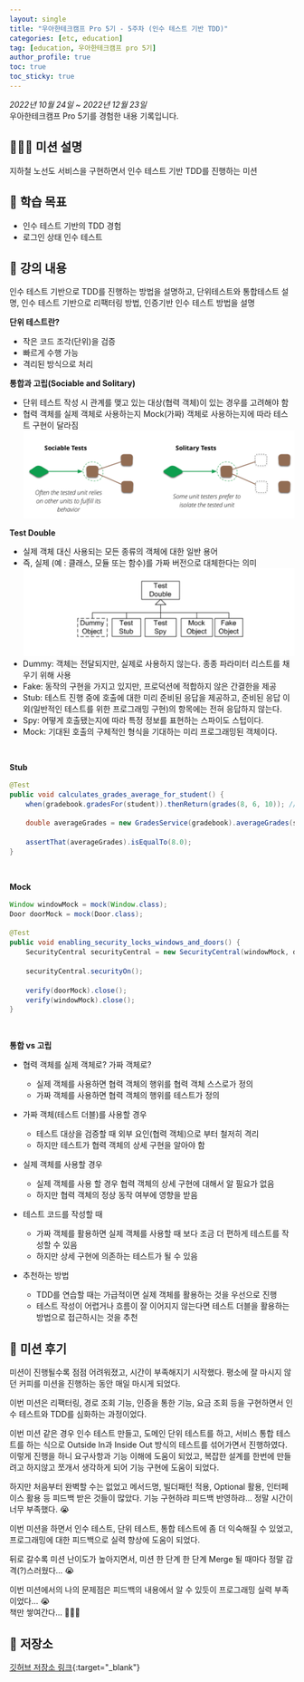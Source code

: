 ```yaml
---
layout: single
title: "우아한테크캠프 Pro 5기 - 5주차 (인수 테스트 기반 TDD)"
categories: [etc, education]
tag: [education, 우아한테크캠프 pro 5기]
author_profile: true
toc: true
toc_sticky: true
---
```


*2022년 10월 24일 ~ 2022년 12월 23일*  
우아한테크캠프 Pro 5기를 경험한 내용 기록입니다.

## 🙇🏻‍♂️ 미션 설명
지하철 노선도 서비스을 구현하면서 인수 테스트 기반 TDD를 진행하는 미션

## 🎯 학습 목표
- 인수 테스트 기반의 TDD 경험
- 로그인 상태 인수 테스트

## 📖 강의 내용
인수 테스트 기반으로 TDD를 진행하는 방법을 설명하고, 단위테스트와 통합테스트 설명, 인수 테스트 기반으로 리팩터링 방법, 인증기반 인수 테스트 방법을 설명

**단위 테스트란?**  
- 작은 코드 조각(단위)을 검증
- 빠르게 수행 가능
- 격리된 방식으로 처리

**통합과 고립(Sociable and Solitary)**  
- 단위 테스트 작성 시 관계를 맺고 있는 대상(협력 객체)이 있는 경우를 고려해야 함
- 협력 객체를 실제 객체로 사용하는지 Mock(가짜) 객체로 사용하는지에 따라 테스트 구현이 달라짐
![sociable_and_solitary](/assets/images/posts/sociable_and_solitary.png)


**Test Double**  
- 실제 객체 대신 사용되는 모든 종류의 객체에 대한 일반 용어
- 즉, 실제 (예 : 클래스, 모듈 또는 함수)를 가짜 버전으로 대체한다는 의미
![test_double](/assets/images/posts/test_double.png)
- Dummy: 객체는 전달되지만, 실제로 사용하지 않는다. 종종 파라미터 리스트를 채우기 위해 사용
- Fake: 동작의 구현을 가지고 있지만, 프로덕션에 적합하지 않은 간결한을 제공
- Stub: 테스트 진행 중에 호출에 대한 미리 준비된 응답을 제공하고, 준비된 응답 이외(일반적인 테스트를 위한 프로그래밍 구현)의 항목에는 전혀 응답하지 않는다.
- Spy: 어떻게 호출됐는지에 따라 특정 정보를 표현하는 스파이도 스텁이다.
- Mock: 기대된 호출의 구체적인 형식을 기대하는 미리 프로그래밍된 객체이다.

<br/>

**Stub**
```java
@Test
public void calculates_grades_average_for_student() {
    when(gradebook.gradesFor(student)).thenReturn(grades(8, 6, 10)); // stubbing

    double averageGrades = new GradesService(gradebook).averageGrades(student);

    assertThat(averageGrades).isEqualTo(8.0);
}
```

<br/>

**Mock**
```java
Window windowMock = mock(Window.class);
Door doorMock = mock(Door.class);

@Test
public void enabling_security_locks_windows_and_doors() {
    SecurityCentral securityCentral = new SecurityCentral(windowMock, doorMock);

    securityCentral.securityOn();

    verify(doorMock).close();
    verify(windowMock).close();
}
```

<br/>

**통합 vs 고립**  
- 협력 객체를 실제 객체로? 가짜 객체로?
  - 실제 객체를 사용하면 협력 객체의 행위를 협력 객체 스스로가 정의
  - 가짜 객체를 사용하면 협력 객체의 행위를 테스트가 정의

- 가짜 객체(테스트 더블)를 사용할 경우
  - 테스트 대상을 검증할 때 외부 요인(협력 객체)으로 부터 철저히 격리
  - 하지만 테스트가 협력 객체의 상세 구현을 알아야 함

- 실제 객체를 사용할 경우
  - 실제 객체를 사용 할 경우 협력 객체의 상세 구현에 대해서 알 필요가 없음
  - 하지만 협력 객체의 정상 동작 여부에 영향을 받음

- 테스트 코드를 작성할 때
  - 가짜 객체를 활용하면 실제 객체를 사용할 때 보다 조금 더 편하게 테스트를 작성할 수 있음
  - 하지만 상세 구현에 의존하는 테스트가 될 수 있음

- 추천하는 방법
  - TDD를 연습할 때는 가급적이면 실제 객체를 활용하는 것을 우선으로 진행
  - 테스트 작성이 어렵거나 흐름이 잘 이어지지 않는다면 테스트 더블을 활용하는 방법으로 접근하시는 것을 추천




## 📝 미션 후기
미션이 진행될수록 점점 어려워졌고, 시간이 부족해지기 시작했다. 평소에 잘 마시지 않던 커피를 미션을 진행하는 동안 매일 마시게 되었다.

이번 미션은 리팩터링, 경로 조회 기능, 인증을 통한 기능, 요금 조회 등을 구현하면서 인수 테스트와 TDD를 심화하는 과정이었다.

이번 미션 같은 경우 인수 테스트 만들고, 도메인 단위 테스트를 하고, 서비스 통합 테스트를 하는 식으로 Outside In과 Inside Out 방식의 테스트를 섞어가면서 진행하였다. 이렇게 진행을 하니 요구사항과 기능 이해에 도움이 되었고, 복잡한 설계를 한번에 만들려고 하지않고 쪼개서 생각하게 되어 기능 구현에 도움이 되었다.

하지만 처음부터 완벽할 수는 없었고 메서드명, 빌더패턴 적용, Optional 활용, 인터페이스 활용 등 피드백 받은 것들이 많았다. 기능 구현하랴 피드백 반영하랴... 정말 시간이 너무 부족했다. 😭

이번 미션을 하면서 인수 테스트, 단위 테스트, 통합 테스트에 좀 더 익숙해질 수 있었고, 프로그래밍에 대한 피드백으로 실력 향상에 도움이 되었다. 

뒤로 갈수록 미션 난이도가 높아지면서, 미션 한 단계 한 단계 Merge 될 때마다 정말 감격(?)스러웠다... 😭

이번 미션에서의 나의 문제점은 피드백의 내용에서 알 수 있듯이 프로그래밍 실력 부족이었다... 😭  
책만 쌓여간다... 📖📖📖

## 💾 저장소
[깃허브 저장소 링크](https://github.com/sangjaeoh/atdd-subway-service/tree/step4){:target="_blank"}